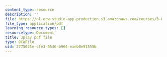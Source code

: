 ```yaml
---
content_type: resource
description: ''
file: https://ol-ocw-studio-app-production.s3.amazonaws.com/courses/3-091sc-introduction-to-solid-state-chemistry-fall-2010/2775021ecfe30546b964eaeb0e91555b_YwKqzngTcLw.pdf
file_type: application/pdf
learning_resource_types: []
resourcetype: Document
title: 3play pdf file
type: OCWFile
uid: 2775021e-cfe3-0546-b964-eaeb0e91555b
---
```

